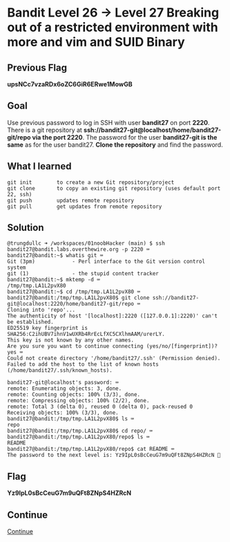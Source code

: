 # Bandit Level 26 → Level 27 Breaking out of a restricted environment with more and vim and SUID Binary

## Previous Flag
<b>upsNCc7vzaRDx6oZC6GiR6ERwe1MowGB</b>

## Goal
Use previous password to log in SSH with user <b>bandit27</b> on port <b>2220</b>. There is a git repository at <b>ssh://bandit27-git@localhost/home/bandit27-git/repo via the port 2220</b>. The password for the user <b>bandit27-git is the same</b> as for the user bandit27. <b>Clone the repository</b> and find the password.

## What I learned
```
git init        to create a new Git repository/project
git clone       to copy an existing git repository (uses default port 22, ssh)
git push        updates remote repository
git pull        get updates from remote repository
```

## Solution
```
@trungdullc ➜ /workspaces/01noobHacker (main) $ ssh bandit27@bandit.labs.overthewire.org -p 2220 ⌨️
bandit27@bandit:~$ whatis git ⌨️
Git (3pm)            - Perl interface to the Git version control system
git (1)              - the stupid content tracker
bandit27@bandit:~$ mktemp -d ⌨️
/tmp/tmp.LA1L2pvX80
bandit27@bandit:~$ cd /tmp/tmp.LA1L2pvX80 ⌨️
bandit27@bandit:/tmp/tmp.LA1L2pvX80$ git clone ssh://bandit27-git@localhost:2220/home/bandit27-git/repo ⌨️
Cloning into 'repo'...
The authenticity of host '[localhost]:2220 ([127.0.0.1]:2220)' can't be established.
ED25519 key fingerprint is SHA256:C2ihUBV7ihnV1wUXRb4RrEcLfXC5CXlhmAAM/urerLY.
This key is not known by any other names.
Are you sure you want to continue connecting (yes/no/[fingerprint])? yes ⌨️
Could not create directory '/home/bandit27/.ssh' (Permission denied).
Failed to add the host to the list of known hosts (/home/bandit27/.ssh/known_hosts).

bandit27-git@localhost's password: ⌨️
remote: Enumerating objects: 3, done.
remote: Counting objects: 100% (3/3), done.
remote: Compressing objects: 100% (2/2), done.
remote: Total 3 (delta 0), reused 0 (delta 0), pack-reused 0
Receiving objects: 100% (3/3), done.
bandit27@bandit:/tmp/tmp.LA1L2pvX80$ ls ⌨️
repo
bandit27@bandit:/tmp/tmp.LA1L2pvX80$ cd repo/ ⌨️
bandit27@bandit:/tmp/tmp.LA1L2pvX80/repo$ ls ⌨️
README
bandit27@bandit:/tmp/tmp.LA1L2pvX80/repo$ cat README ⌨️
The password to the next level is: Yz9IpL0sBcCeuG7m9uQFt8ZNpS4HZRcN 🔐
```

## Flag
<b>Yz9IpL0sBcCeuG7m9uQFt8ZNpS4HZRcN</b>

## Continue
[Continue](/overthewire/Bandit2728.md)